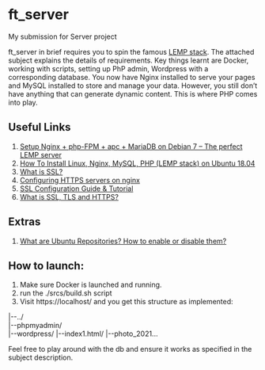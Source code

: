 # ft_server
My submission for Server project

ft_server in brief requires you to spin the famous [LEMP stack](https://www.digitalocean.com/community/tutorials/how-to-install-linux-nginx-mysql-php-lemp-stack-ubuntu-18-04).
The attached subject explains the details of requirements.
Key things learnt are Docker, working with scripts, setting up PhP admin, Wordpress with a corresponding database.
You now have Nginx installed to serve your pages and MySQL installed to store and manage your data. However, you still don’t have anything that can generate dynamic content. This is where PHP comes into play.

## Useful Links
1. [Setup Nginx + php-FPM + apc + MariaDB on Debian 7 – The perfect LEMP server](https://www.binarytides.com/install-nginx-php-fpm-mariadb-debian/)
2. [How To Install Linux, Nginx, MySQL, PHP (LEMP stack) on Ubuntu 18.04](https://www.digitalocean.com/community/tutorials/how-to-install-linux-nginx-mysql-php-lemp-stack-ubuntu-18-04)
3. [What is SSL?](https://www.ssl.com/faqs/faq-what-is-ssl/)
4. [Configuring HTTPS servers on nginx](http://nginx.org/en/docs/http/configuring_https_servers.html)
5. [SSL Configuration Guide & Tutorial](https://www.digicert.com/kb/configure-ssl-certificate-support.htm)
6. [What is SSL, TLS and HTTPS?](https://www.websecurity.digicert.com/security-topics/what-is-ssl-tls-https)

## Extras
1. [What are Ubuntu Repositories? How to enable or disable them?](https://itsfoss.com/ubuntu-repositories/)

## How to launch:

1. Make sure Docker is launched and running.
2. run the ./srcs/build.sh script
3. Visit https://localhost/ and you get this structure as implemented:

|--../  
|--phpmyadmin/  
|--wordpress/ 
|--index1.html/ 
|--photo_2021...

Feel free to play around with the db and ensure it works as specified in the subject description.
